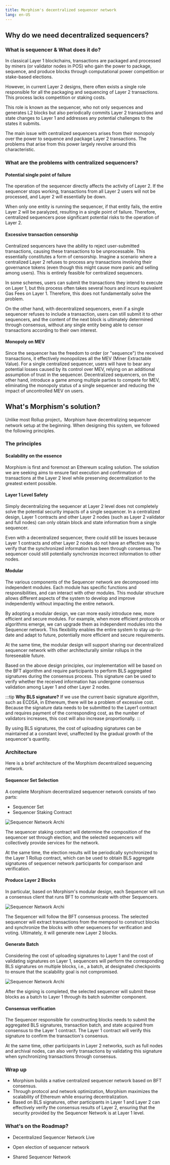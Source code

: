 ```yaml
---
title: Morphism's decentralized sequencer network
lang: en-US
---
```


## Why do we need decentralized sequencers?

### What is sequencer & What does it do?

In classical Layer 1 blockchains, transactions are packaged and processed by miners (or validator nodes in POS) who gain the power to package, sequence, and produce blocks through computational power competition or stake-based elections.

However, in current Layer 2 designs, there often exists a single role responsible for all the packaging and sequencing of Layer 2 transactions. This process lacks competition or staking costs.

This role is known as the sequencer, who not only sequences and generates L2 blocks but also periodically commits Layer 2 transactions and state changes to Layer 1 and addresses any potential challenges to the states it submits.

The main issue with centralized sequencers arises from their monopoly over the power to sequence and package Layer 2 transactions. The problems that arise from this power largely revolve around this characteristic.

### What are the problems with centralized sequencers?

#### Potential single point of failure

The operation of the sequencer directly affects the activity of Layer 2. If the sequencer stops working, transactions from all Layer 2 users will not be processed, and Layer 2 will essentially be down.

When only one entity is running the sequencer, if that entity fails, the entire Layer 2 will be paralyzed, resulting in a single point of failure. Therefore, centralized sequencers pose significant potential risks to the operation of Layer 2. 

#### Excessive transaction censorship

Centralized sequencers have the ability to reject user-submitted transactions, causing these transactions to be unprocessable. This essentially constitutes a form of censorship. Imagine a scenario where a centralized Layer 2 refuses to process any transactions involving their governance tokens (even though this might cause more panic and selling among users). This is entirely feasible for centralized sequencers.

In some schemes, users can submit the transactions they intend to execute on Layer 1, but this process often takes several hours and incurs equivalent Gas Fees on Layer 1. Therefore, this does not fundamentally solve the problem.

On the other hand, with decentralized sequencers, even if a single sequencer refuses to include a transaction, users can still submit it to other sequencers, and the content of the next block is ultimately determined through consensus, without any single entity being able to censor transactions according to their own interest. 

#### Monopoly on MEV

Since the sequencer has the freedom to order (or "sequence") the received transactions, it effectively monopolizes all the MEV (Miner Extractable Value). For a single centralized sequencer, users will have to bear any potential losses caused by its control over MEV, relying on an additional assumption of trust in the sequencer.
Decentralized sequencers, on the other hand, introduce a game among multiple parties to compete for MEV, eliminating the monopoly status of a single sequencer and reducing the impact of uncontrolled MEV on users.


## What's Morphism's solution?

Unlike most Rollup project，Morphism have decentralizing sequencer network setup at the beginning. 
When designing this system, we followed the following principles.

### The principles

#### Scalability on the essence 
Morphism is first and foremost an Ethereum scaling solution. The solution we are seeking aims to ensure fast execution and confirmation of transactions at the Layer 2 level while preserving decentralization to the greatest extent possible.

#### Layer 1 Level Safety 
Simply decentralizing the sequencer at Layer 2 level does not completely solve the potential security impacts of a single sequencer. In a centralized design, Layer 1 contracts and other Layer 2 nodes (such as Layer 2 validator and full nodes) can only obtain block and state information from a single sequencer.

Even with a decentralized sequencer, there could still be issues because Layer 1 contracts and other Layer 2 nodes do not have an effective way to verify that the synchronized information has been through consensus. The sequencer could still potentially synchronize incorrect information to other nodes.

#### Modular

The various components of the Sequencer network are decomposed into independent modules. Each module has specific functions and responsibilities, and can interact with other modules. This modular structure allows different aspects of the system to develop and improve independently without impacting the entire network.

By adopting a modular design, we can more easily introduce new, more efficient and secure modules. For example, when more efficient protocols or algorithms emerge, we can upgrade them as independent modules into the Sequencer network. This flexibility enables the entire system to stay up-to-date and adapt to future, potentially more efficient and secure requirements.

At the same time, the modular design will support sharing our decentralized sequencer network with other architecturally similar rollups in the foreseeable future.

Based on the above design principles, our implementation will be based on the BFT algorithm and require participants to perform BLS aggregated signatures during the consensus process. This signature can be used to verify whether the received information has undergone consensus validation among Layer 1 and other Layer 2 nodes.

:::tip
**Why BLS signature?** 
If we use the current basic signature algorithm, such as ECDSA, in Ethereum, there will be a problem of excessive cost. Because the signature data needs to be submitted to the Layer1 contract and requires payment of the corresponding cost, as the number of validators increases, this cost will also increase proportionally.
:::

By using BLS signatures, the cost of uploading signatures can be maintained at a constant level, unaffected by the gradual growth of the sequencer's quantity.

### Architecture

Here is a brief architecture of the Morphism decentralized sequencing network.

#### Sequencer Set Selection

A complete Morphism decentralized sequencer network consists of two parts:

- Sequencer Set
- Sequencer Staking Contract

![Sequencer Network Archi](../../../assets/docs/protocol/Dese/dese1.png)

The sequencer staking contract will determine the composition of the sequencer set through election, and the selected sequencers will collectively provide services for the network.

At the same time, the election results will be periodically synchronized to the Layer 1 Rollup contract, which can be used to obtain BLS aggregate signatures of sequencer network participants for comparison and verification.

#### Produce Layer 2 Blocks
In particular, based on Morphism's modular design, each Sequencer will run a consensus client that runs BFT to communicate with other Sequencers.

![Sequencer Network Archi](../../../morphism-doc/assets/docs/protocol/Dese/consensusBlock.png)

The Sequencer will follow the BFT consensus process. The selected sequencer will extract transactions from the mempool to construct blocks and synchronize the blocks with other sequencers for verification and voting. Ultimately, it will generate new Layer 2 blocks.

#### Generate Batch

Considering the cost of uploading signatures to Layer 1 and the cost of validating signatures on Layer 1, sequencers will perform the corresponding BLS signatures on multiple blocks, i.e., a batch, at designated checkpoints to ensure that the scalability goal is not compromised.

![Sequencer Network Archi](../../../assets/docs/protocol/Dese/dese1.png)

After the signing is completed, the selected sequencer will submit these blocks as a batch to Layer 1 through its batch submitter component.

#### Consensus verification

The Sequencer responsible for constructing blocks needs to submit the aggregated BLS signatures, transaction batch, and state acquired from consensus to the Layer 1 contract. The Layer 1 contract will verify this signature to confirm the transaction's consensus.

At the same time, other participants in Layer 2 networks, such as full nodes and archival nodes, can also verify transactions by validating this signature when synchronizing transactions through consensus.

### Wrap up

- Morphism builds a native centralized sequencer network based on BFT consensus.
- Through protocol and network optimization, Morphism maximizes the scalability of Ethereum while ensuring decentralization.
- Based on BLS signatures, other participants in Layer 1 and Layer 2 can effectively verify the consensus results of Layer 2, ensuring that the security provided by the Sequencer Network is at Layer 1 level.

### What's on the Roadmap?

- Decentralized Sequencer Network Live

- Open election of sequencer network

- Shared Sequencer Network

